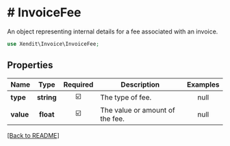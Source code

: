 # # InvoiceFee
An object representing internal details for a fee associated with an invoice.

```php
use Xendit\Invoice\InvoiceFee;
```

## Properties

| Name | Type | Required | Description | Examples |
|------------|:-------------:|:-------------:|-------------|:-------------:|
| **type** | **string** | ☑️ | The type of fee. | null |
| **value** | **float** | ☑️ | The value or amount of the fee. | null |


[[Back to README]](../../README.md)
